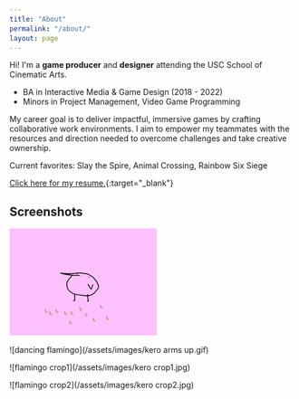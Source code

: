 ```yaml
---
title: "About"
permalink: "/about/"
layout: page
---
```


Hi! I'm a **game producer** and **designer** attending the USC School of Cinematic Arts.
- BA in Interactive Media & Game Design (2018 - 2022)
- Minors in Project Management, Video Game Programming
 
My career goal is to deliver impactful, immersive games by crafting collaborative work environments.
I aim to empower my teammates with the resources and direction needed to overcome challenges and take creative ownership.

Current favorites: Slay the Spire, Animal Crossing, Rainbow Six Siege

[Click here for my resume.](https://www.linkedin.com/in/michelleliu6/){:target="_blank"}

## Screenshots

![flamingo gif](/assets/images/kero.gif)

![dancing flamingo](/assets/images/kero arms up.gif)

![flamingo crop1](/assets/images/kero crop1.jpg)

![flamingo crop2](/assets/images/kero crop2.jpg)